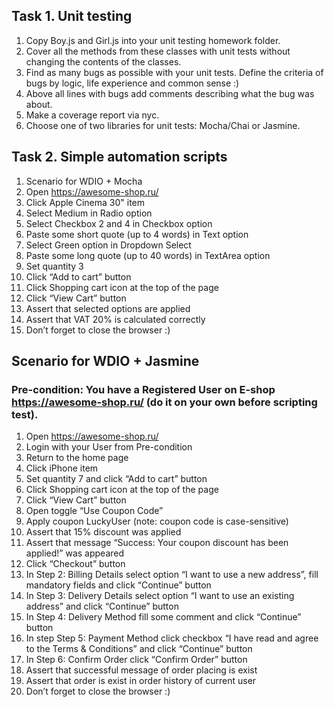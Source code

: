 ## Task 1. Unit testing
1. Copy Boy.js and Girl.js into your unit testing homework folder.
2. Cover all the methods from these classes with unit tests without changing the contents of the classes.
3. Find as many bugs as possible with your unit tests. Define the criteria of bugs by logic, life experience and common sense :)
4. Above all lines with bugs add comments describing what the bug was about.
5. Make a coverage report via nyc.
5. Choose one of two libraries for unit tests: Mocha/Chai or Jasmine.

## Task 2. Simple automation scripts
1. Scenario for WDIO + Mocha
2. Open https://awesome-shop.ru/
3. Click Apple Cinema 30" item
4. Select Medium in Radio option
5. Select Checkbox 2 and 4 in Checkbox option
6. Paste some short quote (up to 4 words) in Text option
7. Select Green option in Dropdown Select
8. Paste some long quote (up to 40 words) in TextArea option
9. Set quantity 3 
10. Click “Add to cart” button
11. Click Shopping cart icon at the top of the page
12. Click “View Cart” button
13. Assert that selected options are applied
14. Assert that VAT 20% is calculated correctly
15. Don’t forget to close the browser :)

## Scenario for WDIO + Jasmine
### Pre-condition: You have a Registered User on E-shop https://awesome-shop.ru/ (do it on your own before scripting test).
1. Open https://awesome-shop.ru/
2. Login with your User from Pre-condition
3. Return to the home page
4. Click iPhone item
5. Set quantity 7 and click “Add to cart” button
6. Click Shopping cart icon at the top of the page
7. Click “View Cart” button
8. Open toggle “Use Coupon Code”
9. Apply coupon LuckyUser (note: coupon code is case-sensitive)
10. Assert that 15% discount was applied
11. Assert that message “Success: Your coupon discount has been applied!” was appeared
12. Click “Checkout” button
13. In Step 2: Billing Details select option “I want to use a new address”, fill mandatory fields and click “Continue” button
14. In Step 3: Delivery Details select option “I want to use an existing address” and click “Continue” button
15. In Step 4: Delivery Method fill some comment and click “Continue” button
16. In step Step 5: Payment Method click checkbox “I have read and agree to the Terms & Conditions” and click “Continue” button
17. In Step 6: Confirm Order click “Confirm Order” button
18. Assert that successful message of order placing is exist
19. Assert that order is exist in order history of current user
20. Don’t forget to close the browser :)


